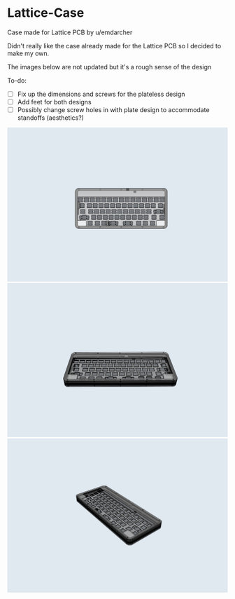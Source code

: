 # Lattice-Case
Case made for Lattice PCB by u/emdarcher

Didn't really like the case already made for the Lattice PCB so I decided to make my own.

The images below are not updated but it's a rough sense of the design

To-do:
- [ ] Fix up the dimensions and screws for the plateless design
- [ ] Add feet for both designs
- [ ] Possibly change screw holes in with plate design to accommodate standoffs (aesthetics?)

![Top image](https://github.com/HotSauce12/Lattice-Case/blob/master/Images/Top%20with%20edges.PNG)
![Slanted top image](https://github.com/HotSauce12/Lattice-Case/blob/master/Images/Slanted%20front%20view%20with%20edges.PNG)
![Slanted side image](https://github.com/HotSauce12/Lattice-Case/blob/master/Images/Slanted%20side%20view%20with%20edges.PNG)

